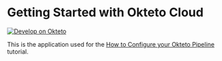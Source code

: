# Getting Started with Okteto Cloud

[![Develop on Okteto](https://okteto.com/develop-okteto.svg)](https://cloud.okteto.com/deploy?repository=https://github.com/okteto/pipeline-getting-started)

This is the application used for the [How to Configure your Okteto Pipeline](https://okteto.com/docs/tutorials/getting-started-with-pipelines) tutorial.